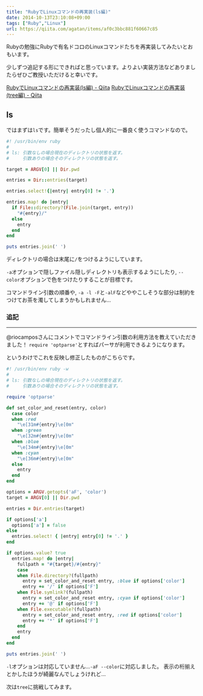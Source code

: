 ```yaml
---
title: "RubyでLinuxコマンドの再実装(ls編)"
date: 2014-10-13T23:10:08+09:00
tags: ["Ruby","Linux"]
url: https://qiita.com/agatan/items/af0c3bbc881f60667c85
---
```


Rubyの勉強にRubyで有名ドコロのLinuxコマンドたちを再実装してみたいとおもいます。

少しずつ追記する形にできればと思っています。よりよい実装方法などありましたらぜひご教授いただけると幸いです。

[RubyでLinuxコマンドの再実装(ls編) - Qiita](http://qiita.com/agatan/items/af0c3bbc881f60667c85)
[RubyでLinuxコマンドの再実装(tree編) - Qiita](http://qiita.com/agatan/items/4c50554ae22aa4181cc1)


## ls
ではまずは`ls`です。簡単そうだったし個人的に一番良く使うコマンドなので。

```rb
#! /usr/bin/env ruby
#
# ls: 引数なしの場合現在のディレクトリの状態を返す。
#     引数ありの場合そのディレクトリの状態を返す。

target = ARGV[0] || Dir.pwd

entries = Dir::entries(target)

entries.select!{|entry| entry[0] != '.'}

entries.map! do |entry|
  if File::directory?(File.join(target, entry))
    "#{entry}/"
  else
    entry
  end
end

puts entries.join(' ')
```

ディレクトリの場合は末尾に`/`をつけるようにしています。

`-a`オプションで隠しファイル隠しディレクトリも表示するようにしたり, `--color`オプションで色をつけたりすることが目標です。

コマンドライン引数の順番や, `-a -l -F`と`-alF`などややこしそうな部分は制約をつけてお茶を濁してしまうかもしれません...

### 追記
--------
@riocamposさんにコメントでコマンドライン引数の利用方法を教えていただきました！
`require 'optparse'`とすればパーサが利用できるようになります。

というわけでこれを反映し修正したものがこちらです。

```ls.rb
#! /usr/bin/env ruby -w
#
# ls: 引数なしの場合現在のディレクトリの状態を返す。
#     引数ありの場合そのディレクトリの状態を返す。

require 'optparse'

def set_color_and_reset(entry, color)
  case color
  when :red
    "\e[31m#{entry}\e[0m"
  when :green
    "\e[32m#{entry}\e[0m"
  when :blue
    "\e[34m#{entry}\e[0m"
  when :cyan
    "\e[36m#{entry}\e[0m"
  else
    entry
  end
end

options = ARGV.getopts('aF', 'color')
target = ARGV[0] || Dir.pwd

entries = Dir.entries(target)

if options['a']
  options['a'] = false
else
  entries.select! { |entry| entry[0] != '.' }
end

if options.value? true
  entries.map! do |entry|
    fullpath = "#{target}/#{entry}"
    case
    when File.directory?(fullpath)
      entry = set_color_and_reset entry, :blue if options['color']
      entry += '/' if options['F']
    when File.symlink?(fullpath)
      entry = set_color_and_reset entry, :cyan if options['color']
      entry += '@' if options['F']
    when File.executable?(fullpath)
      entry = set_color_and_reset entry, :red if options['color']
      entry += '*' if options['F']
    end
    entry
  end
end

puts entries.join(' ')
```

`-l`オプションは対応していません...`-aF --color`に対応しました。
表示の桁揃えとかしたほうが綺麗なんでしょうけれど...

次は`tree`に挑戦してみます。
